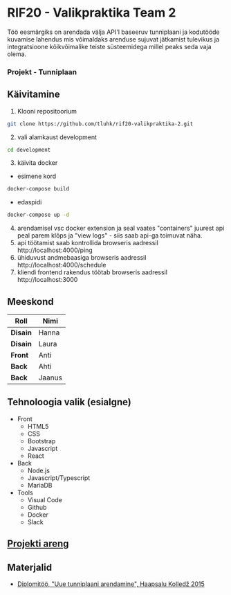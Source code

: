 # RIF20 - Valikpraktika Team 2
Töö eesmärgiks on arendada välja API'l baseeruv tunniplaani ja kodutööde kuvamise lahendus mis võimaldaks arenduse sujuvat jätkamist tulevikus ja integratsioone kõikvõimalike teiste süsteemidega millel peaks seda vaja olema.

### Projekt - Tunniplaan

## Käivitamine

1. Klooni repositoorium 
```bash
git clone https://github.com/tluhk/rif20-valikpraktika-2.git
```
2. vali alamkaust development 
```bash
cd development
```
3. käivita docker
- esimene kord 
```bash
docker-compose build
```
- edaspidi 
```bash
docker-compose up -d
```
4. arendamisel vsc docker extension ja seal vaates "containers" juurest api peal parem klõps ja "view logs" - siis saab api-ga toimuvat näha.
5. api töötamist saab kontrollida browseris aadressil http://localhost:4000/ping
6. ühiduvust andmebaasiga browseris aadressil http://localhost:4000/schedule
7. kliendi frontend rakendus töötab browseris aadressil http://localhost:3000

## Meeskond

| **Roll**   | **Nimi** |
| ---------- | -------- |
| **Disain** | Hanna    |
| **Disain** | Laura    |
| **Front**  | Anti     |
| **Back**   | Ahti     |
| **Back**   | Jaanus   |

## Tehnoloogia valik (esialgne)

- Front
  - HTML5
  - CSS
  - Bootstrap
  - Javascript
  - React
- Back
  - Node.js
  - Javascript/Typescript
  - MariaDB
- Tools
  - Visual Code
  - Github
  - Docker
  - Slack

## [Projekti areng](https://github.com/tluhk/rif20-valikpraktika-2/blob/master/project-docs/readme.md)


## Materjalid

- [Diplomitöö, "Uue tunniplaani arendamine", Haapsalu Kolledž 2015](https://www.etera.ee/zoom/4375/view?page=1&p=separate&search=&view=0,0,2480,3509)
